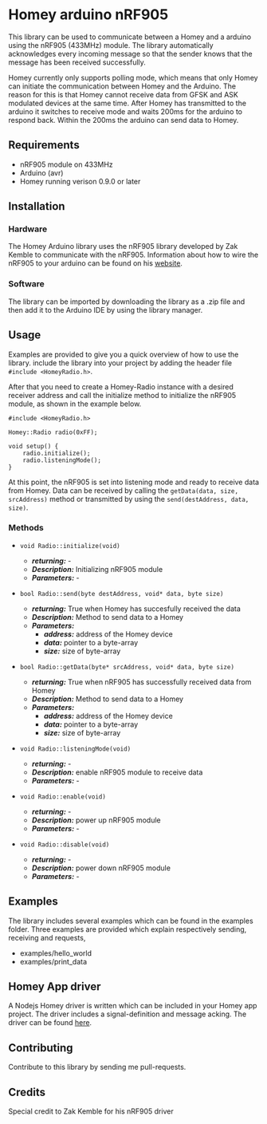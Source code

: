 # Homey arduino nRF905
This library can be used to communicate between a Homey and a arduino using the nRF905 (433MHz) module. The library automatically acknowledges every incoming message so that the sender knows that the message has been received successfully. 

Homey currently only supports polling mode, which means that only Homey can initiate the communication between Homey and the Arduino. The reason for this is that Homey cannot receive data from GFSK and ASK modulated devices at the same time. 
After Homey has transmitted to the arduino it switches to receive mode and waits 200ms for the arduino to respond back. Within the 200ms the arduino can send data to Homey.

## Requirements
- nRF905 module on 433MHz
- Arduino (avr) 
- Homey running verison 0.9.0 or later

## Installation
### Hardware
The Homey Arduino library uses the nRF905 library developed by Zak Kemble to communicate with the nRF905. 
Information about how to wire the nRF905 to your arduino can be found on his [website](http://blog.zakkemble.co.uk/nrf905-avrarduino-librarydriver/).

### Software
The library can be imported by downloading the library as a .zip file and then add it to the Arduino IDE by using the library manager. 

## Usage
Examples are provided to give you a quick overview of how to use the library. 
include the library into your project by adding the header file
`#include <HomeyRadio.h>`.

After that you need to create a Homey-Radio instance with a desired receiver address
and call the initialize method to initialize the nRF905 module, as shown in the example below.
```
#include <HomeyRadio.h>

Homey::Radio radio(0xFF);

void setup() {
    radio.initialize();
    radio.listeningMode();
}
```
At this point, the nRF905 is set into listening mode and ready to receive data from Homey.
Data can be received by calling the `getData(data, size, srcAddress)` method or transmitted by using the `send(destAddress, data, size)`.


### Methods

- `void Radio::initialize(void)`
    * ***returning:***      -
    * ***Description:***  Initializing nRF905 module
    * ***Parameters:*** -
    

- `bool Radio::send(byte destAddress, void* data, byte size)`
    * ***returning:***  True when Homey has succesfully received the data
    * ***Description:***  Method to send data to a Homey
    * ***Parameters:***
        * ***address:*** address of the Homey device
        * ***data:*** pointer to a byte-array
        * ***size:*** size of byte-array
    
- `bool Radio::getData(byte* srcAddress, void* data, byte size)`
    * ***returning:***  True when nRF905 has successfully received data from Homey
    * ***Description:***  Method to send data to a Homey
    * ***Parameters:***
        * ***address:*** address of the Homey device
        * ***data:*** pointer to a byte-array
        * ***size:*** size of byte-array

- `void Radio::listeningMode(void)`
    * ***returning:***  -
    * ***Description:***  enable nRF905 module to receive data
    * ***Parameters:*** -

- `void Radio::enable(void)`
    * ***returning:***  -
    * ***Description:***  power up nRF905 module
    * ***Parameters:*** -

- `void Radio::disable(void)`
    * ***returning:***  -
    * ***Description:***  power down nRF905 module 
    * ***Parameters:*** -
## Examples
The library includes several examples which can be found in the examples folder. Three examples are provided which explain respectively sending, receiving and requests,

- examples/hello_world
- examples/print_data
## Homey App driver
A Nodejs Homey driver is written which can be included in your Homey app project. The driver includes a signal-definition and message acking.  The driver can be found [here](http://github.com...).
## Contributing
Contribute to this library by sending me pull-requests.
## Credits
Special credit to Zak Kemble for his nRF905 driver
